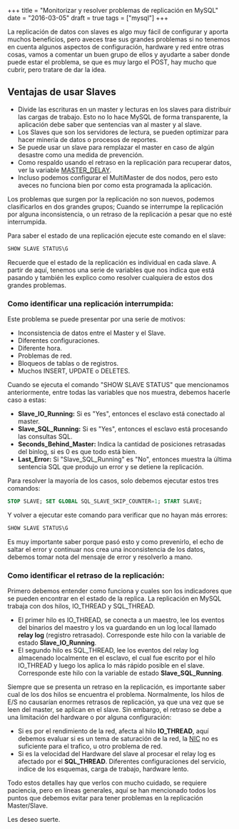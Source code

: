 +++
title = "Monitorizar y resolver problemas de replicación en MySQL"
date = "2016-03-05"
draft = true
tags = ["mysql"]
+++

La replicación de datos con slaves es algo muy fácil de configurar y aporta muchos beneficios, pero aveces trae sus grandes problemas si no tenemos en cuenta algunos aspectos de configuración, hardware y red entre otras cosas, vamos a comentar un buen grupo de ellos y ayudarte a saber donde puede estar el problema, se que es muy largo el POST, hay mucho que cubrir, pero tratare de dar la idea.

## Ventajas de usar Slaves

* Divide las escrituras en un master y lecturas en los slaves para distribuir las cargas de trabajo. Esto no lo hace MySQL de forma transparente, la aplicación debe saber que sentencias van al master y al slave.
* Los Slaves que son los servidores de lectura, se pueden optimizar para hacer minería de datos o procesos de reportes.
* Se puede usar un slave para remplazar el master en caso de algún desastre como una medida de prevención.
* Como respaldo usando el retraso en la replicación para recuperar datos, ver la variable [MASTER_DELAY][1].
* Incluso podemos configurar el MultiMaster de dos nodos, pero esto aveces no funciona bien por como esta programada la aplicación.

Los problemas que surgen por la replicación no son nuevos, podemos clasificarlos en dos grandes grupos; Cuando se interrumpe la replicación por alguna inconsistencia, o un retraso de la replicación a pesar que no esté interrumpida.

Para saber el estado de una replicación ejecute este comando en el slave:

```SQL
SHOW SLAVE STATUS\G
```

Recuerde que el estado de la replicación es individual en cada slave. A partir de aquí, tenemos una serie de variables que nos indica que está pasando y también les explico como resolver cualquiera de estos dos grandes problemas.

### Como identificar una replicación interrumpida:

Este problema se puede presentar por una serie de motivos:

* Inconsistencia de datos entre el Master y el Slave.
* Diferentes configuraciones.
* Diferente hora.
* Problemas de red.
* Bloqueos de tablas o de registros.
* Muchos INSERT, UPDATE o DELETES.

Cuando se ejecuta el comando "SHOW SLAVE STATUS" que mencionamos anteriormente, entre todas las variables que nos muestra, debemos hacerle caso a estas:

* **Slave_IO_Running:** Si es "Yes", entonces el esclavo está conectado al master.
* **Slave_SQL_Running:** Si es "Yes", entonces el esclavo está procesando las consultas SQL.
* **Seconds_Behind_Master:** Indica la cantidad de posiciones retrasadas del binlog, si es 0 es que todo está bien.
* **Last_Error:** Si "Slave_SQL_Running" es "No", entonces muestra la última sentencia SQL que produjo un error y se detiene la replicación.

Para resolver la mayoría de los casos, solo debemos ejecutar estos tres comandos:

```SQL
STOP SLAVE; SET GLOBAL SQL_SLAVE_SKIP_COUNTER=1; START SLAVE;
```

Y volver a ejecutar este comando para verificar que no hayan más errores:

```SQL
SHOW SLAVE STATUS\G
```

Es muy importante saber porque pasó esto y como prevenirlo, el echo de saltar el error y continuar nos crea una inconsistencia de los datos, debemos tomar nota del mensaje de error y resolverlo a mano.

### Como identificar el retraso de la replicación:

Primero debemos entender como funciona y cuales son los indicadores que se pueden encontrar en el estado de la replica. La replicación en MySQL trabaja con dos hilos, IO_THREAD y SQL_THREAD.

* El primer hilo es IO_THREAD, se conecta a un maestro, lee los eventos del binarios del maestro y los va guardando en un log local llamado **relay log** (registro retrasado). Corresponde este hilo con la variable de estado **Slave_IO_Running**.
* El segundo hilo es SQL_THREAD, lee los eventos del relay log almacenado localmente en el esclavo, el cual fue escrito por el hilo IO_THREAD y luego los aplica lo más rápido posible en el slave. Corresponde este hilo con la variable de estado **Slave_SQL_Running**.

Siempre que se presenta un retraso en la replicación, es importante saber cual de los dos hilos se encuentra el problema. Normalmente, los hilos de E/S no causarían enormes retrasos de replicación, ya que una vez que se leen del master, se aplican en el slave. Sin embargo, el retraso se debe a una limitación del hardware o por alguna configuración:

* Si es por el rendimiento de la red, afecta al hilo **IO_THREAD**, aquí debemos evaluar si es un tema de saturación de la red, la [NIC][2] no es suficiente para el trafico, u otro problema de red.
* Si es la velocidad del Hardware del slave al procesar el relay log es afectado por el **SQL_THREAD**. Diferentes configuraciones del servicio, indice de los esquemas, carga de trabajo, hardware lento.

Todo estos detalles hay que verlos con mucho cuidado, se requiere paciencia, pero en líneas generales, aquí se han mencionado todos los puntos que debemos evitar para tener problemas en la replicación Master/Slave.

Les deseo suerte.

[1]: https://dev.mysql.com/doc/refman/5.6/en/replication-delayed.html
[2]: https://es.wikipedia.org/wiki/Tarjeta_de_red
